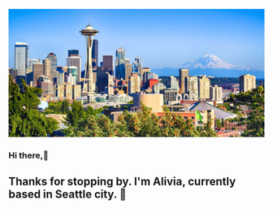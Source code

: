 ![](https://github.com/alivia-23/alivia-23/blob/main/images/Seattle-Rainier%201200x600_0.png)
### Hi there,👋 
## Thanks for stopping by. I'm Alivia, currently based in Seattle city. 👋 

<!--
**alivia-23/alivia-23** is a ✨ _special_ ✨ repository because its `README.md` (this file) appears on your GitHub profile.

Here are some ideas to get you started:

- 🔭 I’m currently working on ...
- 🌱 I’m currently learning ...
- 👯 I’m looking to collaborate on ...)
- 🤔 I’m looking for help with ...
- 💬 Ask me about ...
- 📫 How to reach me: ...
- 😄 Pronouns: ...
- ⚡ Fun fact: ...
-->
